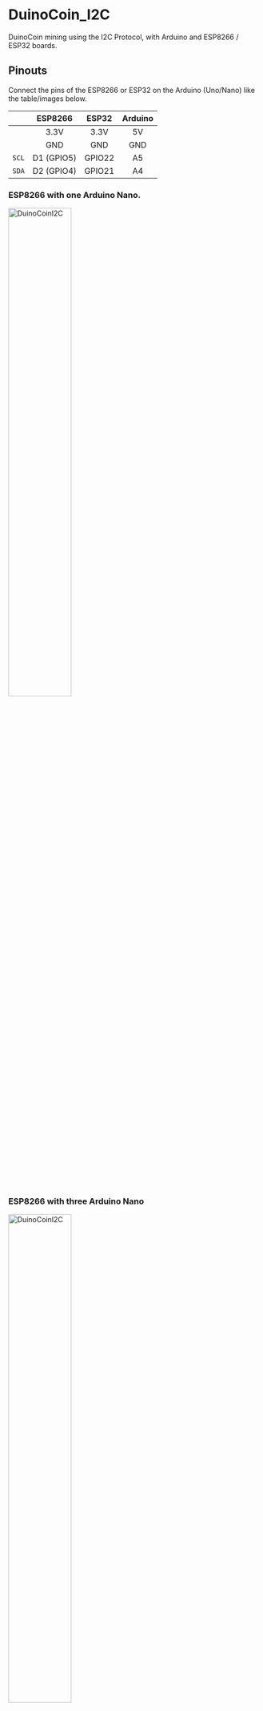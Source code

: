 # DuinoCoin_I2C
DuinoCoin mining using the I2C Protocol, with Arduino and ESP8266 / ESP32 boards.


## Pinouts

Connect the pins of the ESP8266 or ESP32 on the Arduino (Uno/Nano) like the table/images below.

|| ESP8266 | ESP32 | Arduino |
|:-:| :----: | :----: | :-----: |
||3.3V | 3.3V | 5V |
||GND | GND | GND |
|`SCL`|D1 (GPIO5) | GPIO22 | A5 |
|`SDA`|D2 (GPIO4) | GPIO21 | A4 |


### ESP8266 with one Arduino Nano.

<img src="https://raw.githubusercontent.com/ricaun/DuinoCoinI2C/main/Resources/Fritzing/DuinoCoinI2C/DuinoCoinI2C_1xNano.png" alt="DuinoCoinI2C" width="50%">


### ESP8266 with three Arduino Nano

<img src="https://raw.githubusercontent.com/ricaun/DuinoCoinI2C/main/Resources/Fritzing/DuinoCoinI2C/DuinoCoinI2C_3xNano.png" alt="DuinoCoinI2C" width="50%">


### ESP8266 with three Arduino UNO

<img src="https://raw.githubusercontent.com/ricaun/DuinoCoinI2C/main/Resources/Fritzing/DuinoCoinI2C/DuinoCoinI2C.png" alt="DuinoCoinI2C" width="50%">

# Library Dependency

* [DuinoCoin](https://github.com/ricaun/arduino-DuinoCoin) (Handle the `Ducos1a` hash work)
* [ArduinoUniqueID](https://github.com/ricaun/ArduinoUniqueID) (Handle the chip ID)
* [StreamJoin](https://github.com/ricaun/StreamJoin) (StreamString for AVR)
